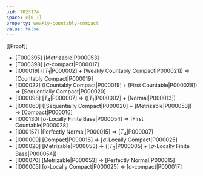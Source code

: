 ```yaml
---
uid: T023174
space: c[0,1]
property: weakly-countably-compact
value: false
---
```

[[Proof]]

* [T000395] [Metrizable|P000053]
* [T000398] [$\sigma$-compact|P000017]
* [I000019] ([$T_1$|P000002] + [Weakly Countably Compact|P000021]) => [Countably Compact|P000019]
* [I000022] ([Countably Compact|P000019] + [First Countable|P000028]) => [Sequentially Compact|P000020]
* [I000098] [$T_4$|P000007] => ([$T_1$|P000002] + [Normal|P000013])
* [I000060] ([Sequentially Compact|P000020] + [Metrizable|P000053]) => [Compact|P000016]
* [I000130] [$\sigma$-Locally Finite Base|P000054] => [First Countable|P000028]
* [I000157] [Perfectly Normal|P000015] => [$T_4$|P000007]
* [I000009] [Compact|P000016] => [$\sigma$-Locally Compact|P000025]
* [I000020] [Metrizable|P000053] => ([$T_3$|P000005] + [$\sigma$-Locally Finite Base|P000054])
* [I000070] [Metrizable|P000053] => [Perfectly Normal|P000015]
* [I000005] [$\sigma$-Locally Compact|P000025] => [$\sigma$-compact|P000017]

